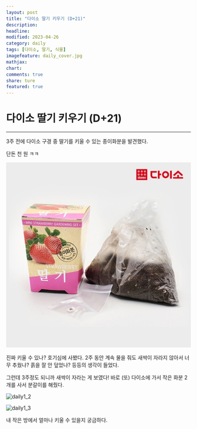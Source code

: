 ```yaml
---
layout: post
title: "다이소 딸기 키우기 (D+21)"
description:
headline:
modified: 2023-04-26
category: daily
tags: [다이소, 딸기, 식물]
imagefeature: daily_cover.jpg
mathjax:
chart:
comments: true
share: ture
featured: true
---
```


# 다이소 딸기 키우기 (D+21)

---------------------------------------


3주 전에 다이소 구경 중
딸기를 키울 수 있는 종이화분을 발견했다.


단돈 천 원 ㅋㅋ

![daily1_1](/images/post/daily1_1.jpg "daily1_1")  

진짜 키울 수 있나? 호기심에 사봤다.
2주 동안 계속 물을 줘도 새싹이 자라지 않아서
너무 추웠나? 흙을 잘 안 덮었나? 등등의 생각이 들었다.



그런데 3주정도 되니까 새싹이 자라는 게 보였다!
바로 (또) 다이소에 가서 작은 화분 2개를 사서 분갈이를 해줬다.

![daily1_2](/images/post/daily1_2.jpg "daily1_2")  

![daily1_3](/images/post/daily1_3.jpg "daily1_3")  

내 작은 방에서 얼마나 키울 수 있을지 궁금하다.